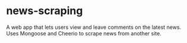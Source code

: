# news-scraping
A web app that lets users view and leave comments on the latest news. Uses Mongoose and Cheerio to scrape news from another site.
